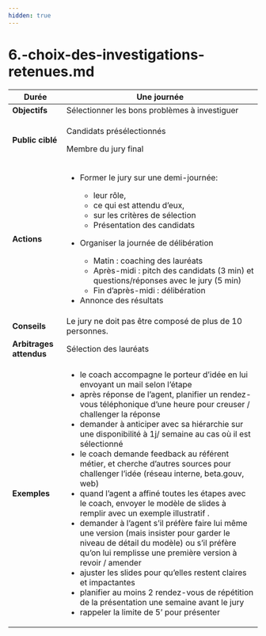 ```yaml
---
hidden: true
---
```


# 6.-choix-des-investigations-retenues.md

| **Durée**               | **Une journée**                                                                                                                                                                                                                                                                                                                                                                                                                                                                                                                                                                                                                                                                                                                                                                                                                                                                                                                                                                                                                                            |
| ----------------------- | ---------------------------------------------------------------------------------------------------------------------------------------------------------------------------------------------------------------------------------------------------------------------------------------------------------------------------------------------------------------------------------------------------------------------------------------------------------------------------------------------------------------------------------------------------------------------------------------------------------------------------------------------------------------------------------------------------------------------------------------------------------------------------------------------------------------------------------------------------------------------------------------------------------------------------------------------------------------------------------------------------------------------------------------------------------- |
| **Objectifs**           | Sélectionner les bons problèmes à investiguer                                                                                                                                                                                                                                                                                                                                                                                                                                                                                                                                                                                                                                                                                                                                                                                                                                                                                                                                                                                                              |
| **Public ciblé**        | <p>Candidats présélectionnés</p><p>Membre du jury final</p>                                                                                                                                                                                                                                                                                                                                                                                                                                                                                                                                                                                                                                                                                                                                                                                                                                                                                                                                                                                                |
| **Actions**             | <ul><li><p>Former le jury sur une demi-journée:</p><ul><li>leur rôle,</li><li>ce qui est attendu d’eux,</li><li>sur les critères de sélection</li><li>Présentation des candidats</li></ul></li><li><p>Organiser la journée de délibération</p><ul><li>Matin : coaching des lauréats</li><li>Après-midi : pitch des candidats (3 min) et questions/réponses avec le jury (5 min)</li><li>Fin d’après-midi : délibération</li></ul></li><li>Annonce des résultats</li></ul>                                                                                                                                                                                                                                                                                                                                                                                                                                                                                                                                                                                  |
| **Conseils**            | Le jury ne doit pas être composé de plus de 10 personnes.                                                                                                                                                                                                                                                                                                                                                                                                                                                                                                                                                                                                                                                                                                                                                                                                                                                                                                                                                                                                  |
| **Arbitrages attendus** | Sélection des lauréats                                                                                                                                                                                                                                                                                                                                                                                                                                                                                                                                                                                                                                                                                                                                                                                                                                                                                                                                                                                                                                     |
| **Exemples**            | <ul><li>le coach accompagne le porteur d’idée en lui envoyant un mail selon l’étape</li><li>après réponse de l’agent, planifier un rendez-vous téléphonique d’une heure pour creuser / challenger la réponse</li><li>demander à anticiper avec sa hiérarchie sur une disponibilité à 1j/ semaine au cas où il est sélectionné</li><li>le coach demande feedback au référent métier, et cherche d’autres sources pour challenger l’idée (réseau interne, beta.gouv, web)</li><li>quand l’agent a affiné toutes les étapes avec le coach, envoyer le modèle de slides à remplir avec un exemple illustratif .</li><li>demander à l’agent s’il préfère faire lui même une version (mais insister pour garder le niveau de détail du modèle) ou s’il préfère qu’on lui remplisse une première version à revoir / amender</li><li>ajuster les slides pour qu’elles restent claires et impactantes</li><li>planifier au moins 2 rendez-vous de répétition de la présentation une semaine avant le jury</li><li>rappeler la limite de 5’ pour présenter</li></ul> |
